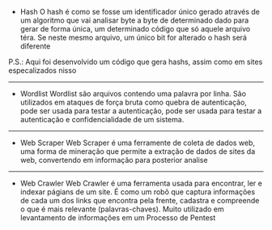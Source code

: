 * Hash
O hash é como se fosse um identificador único gerado através de um algoritmo que
vai analisar byte a byte de determinado dado para gerar de forma única, um determinado
código que só aquele arquivo téra. Se neste mesmo arquivo, um único bit for alterado
o hash será diferente

P.S.: Aqui foi desenvolvido um código que gera hashs, assim como em sites especalizados nisso

--------------------------------------

* Wordlist
Wordlist são arquivos contendo uma palavra por linha. São utilizados em ataques de força bruta como quebra de autenticação, pode ser usada para testar a autenticação, pode ser usada para testar a autenticação e confidencialidade de um sistema.

-------------------------------------

* Web Scraper
Web Scraper é uma ferramente de coleta de dados web, uma forma de mineração que permite a extração de dados de sites da web, convertendo em informação para posterior analise

------------------------------------

* Web Crawler
Web Crawler é uma ferramenta usada para encontrar, ler e indexar págians de um site. É como um robô que captura informações de cada um dos links que encontra pela frente, cadastra e compreende o que é mais relevante (palavras-chaves). Muito utilizado em levantamento de informações em um Processo de Pentest
